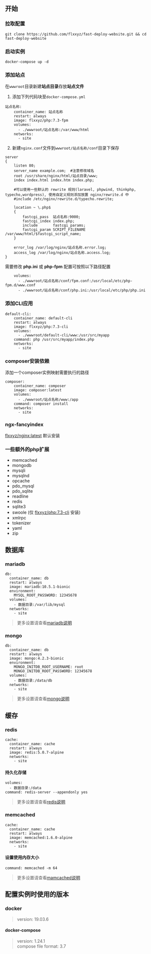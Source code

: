 ## 开始
### 拉取配置
```
git clone https://github.com/flxxyz/fast-deploy-website.git && cd fast-deploy-website
```

### 启动实例
```
docker-compose up -d
```

### 添加站点
在`wwwroot`目录新建**站点目录**存放**站点文件**

1. 添加下列代码块至`docker-compose.yml`
```
站点名称:
    container_name: 站点名称
    restart: always
    image: flxxyz/php:7.3-fpm
    volumes:
      - ./wwwroot/站点名称:/var/www/html
    networks:
      - site
```

2. 新建`nginx.conf`文件到`wwwroot/站点名称/conf`目录下保存
```
server
{
    listen 80;
    server_name example.com;  #注意修改域名
    root /usr/share/nginx/html/站点目录/www;
    index index.html index.htm index.php;

    #可以使用一些默认的 rewrite 规则(laravel, phpwind, thinkphp, typecho,wordpress), 使用自定义规则添加放置 nginx/rewrite.d 中
    #include /etc/nginx/rewrite.d/typecho.rewrite;

    location ~ \.php$
    {
        fastcgi_pass  站点名称:9000;
        fastcgi_index index.php;
        include       fastcgi_params;
        fastcgi_param SCRIPT_FILENAME /var/www/html/$fastcgi_script_name;
    }
           
    error_log /var/log/nginx/站点名称.error.log;
    access_log /var/log/nginx/站点名称.access.log;
}
```

需要修改 **php.ini** 或 **php-fpm** 配置可按照以下路径配置
```
    volumes:
      - ./wwwroot/站点名称/conf/fpm.conf:/usr/local/etc/php-fpm.d/www.conf
      - ./wwwroot/站点名称/conf/php.ini:/usr/local/etc/php/php.ini
```

### 添加CLI应用
```
default-cli:
    container_name: default-cli
    restart: always
    image: flxxyz/php:7.3-cli
    volumes:
      - ./wwwroot/default-cli/www:/usr/src/myapp
    command: php /usr/src/myapp/index.php
    networks:
      - site
```

### composer安装依赖
添加一个composer实例映射需要执行的路径
```
composer:
    container_name: composer
    image: composer:latest
    volumes:
      - ./wwwroot/站点名称/www:/app
    command: composer install
    networks:
      - site
```

### ngx-fancyindex
[flxxyz/nginx:latest](https://github.com/edogDocker/nginx/blob/master/Dockerfile) 默认安装

### 一些额外的php扩展
- memcached
- mongodb
- mysqli
- mysqlnd
- opcache
- pdo_mysql
- pdo_sqlite
- readline
- redis
- sqlite3
- swoole (仅 [flxxyz/php:7.3-cli](https://github.com/edogDocker/php/blob/master/cli/Dockerfile) 安装)
- xmlrpc
- tokenizer
- yaml
- zip

## 数据库
### mariadb
```
db:
  container_name: db
  restart: always
  image: mariadb:10.5.1-bionic
  environment:
    MYSQL_ROOT_PASSWORD: 12345678
  volumes:
    - 数据目录:/var/lib/mysql
  networks:
    - site
```

> 更多设置请查看[mariadb说明](https://hub.docker.com/_/mariadb)

### mongo
```
db:
  container_name: db
  restart: always
  image: mongo:4.2.3-bionic
  environment:
    MONGO_INITDB_ROOT_USERNAME: root
    MONGO_INITDB_ROOT_PASSWORD: 12345678
  volumes:
    - 数据目录:/data/db
  networks:
    - site
```
> 更多设置请查看[mongo说明](https://hub.docker.com/_/mongo)


## 缓存
### redis
```
cache:
  container_name: cache
  restart: always
  image: redis:5.0.7-alpine
  networks:
    - site
```

#### 持久化存储
```
volumes:
  - 数据目录:/data
command: redis-server --appendonly yes
```
> 更多设置请查看[redis说明](https://hub.docker.com/_/redis)

### memcached
```
cache:
  container_name: cache
  restart: always
  image: memcached:1.6.0-alpine
  networks:
    - site
```

#### 设置使用内存大小
```
command: memcached -m 64
```
> 更多设置请查看[mamcached说明](https://hub.docker.com/_/memcached)

## 配置实例时使用的版本
### docker
> version: 19.03.6

#### docker-compose
> version: 1.24.1  
> compose file format: 3.7

